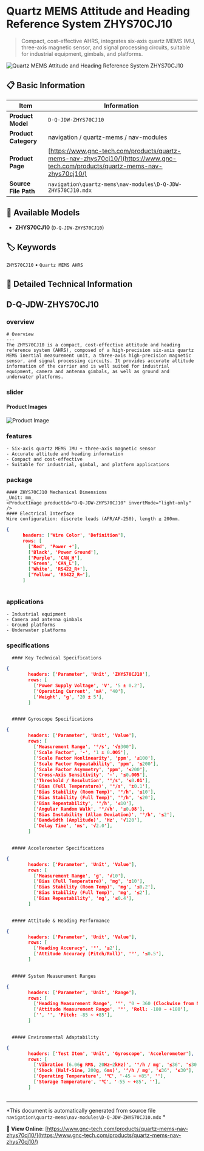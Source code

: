 # Quartz MEMS Attitude and Heading Reference System ZHYS70CJ10

> Compact, cost-effective AHRS, integrates six-axis quartz MEMS IMU, three-axis magnetic sensor, and signal processing circuits, suitable for industrial equipment, gimbals, and platforms.

![Quartz MEMS Attitude and Heading Reference System ZHYS70CJ10](https://www.gnc-tech.com/images/products/navigation/quartz-mems/nav-modules/D-Q-JDW-ZHYS70CJ10/D-Q-JDW-ZHYS70CJ10.webp)

## 📋 Basic Information

| Item | Information |
|------|------|
| **Product Model** | `D-Q-JDW-ZHYS70CJ10` |
| **Product Category** | navigation / quartz-mems / nav-modules |
| **Product Page** | [https://www.gnc-tech.com/products/quartz-mems-nav-zhys70cj10/](https://www.gnc-tech.com/products/quartz-mems-nav-zhys70cj10/) |
| **Source File Path** | `navigation\quartz-mems\nav-modules\D-Q-JDW-ZHYS70CJ10.mdx` |

## 🔧 Available Models

- **ZHYS70CJ10** (`D-Q-JDW-ZHYS70CJ10`)

## 🏷️ Keywords

`ZHYS70CJ10` • `Quartz MEMS AHRS`

## 📖 Detailed Technical Information


## D-Q-JDW-ZHYS70CJ10

  
### overview

    # Overview
    ---
    The ZHYS70CJ10 is a compact, cost-effective attitude and heading reference system (AHRS), composed of a high-precision six-axis quartz MEMS inertial measurement unit, a three-axis high-precision magnetic sensor, and signal processing circuits. It provides accurate attitude information of the carrier and is well suited for industrial equipment, camera and antenna gimbals, as well as ground and underwater platforms.
  
  
### slider

    
#### Product Images

![Product Image](https://www.gnc-tech.com/images/products/D-Q-JDW-ZHYS70CJ10-Slide-01.webp)


  
  
### features

    - Six-axis quartz MEMS IMU + three-axis magnetic sensor
    - Accurate attitude and heading information
    - Compact and cost-effective
    - Suitable for industrial, gimbal, and platform applications
  
  
### package

    #### ZHYS70CJ10 Mechanical Dimensions
    _Unit: mm_
    <ProductImage productId="D-Q-JDW-ZHYS70CJ10" invertMode="light-only" />
    #### Electrical Interface
    Wire configuration: discrete leads (AFR/AF-250), length ≥ 200mm.
    
```json
{
      headers: ['Wire Color', 'Definition'],
      rows: [
        ['Red', 'Power +'],
        ['Black', 'Power Ground'],
        ['Purple', 'CAN_H'],
        ['Green', 'CAN_L'],
        ['White', 'RS422_R+'],
        ['Yellow', 'RS422_R–'],
      ]
    
```

  
  
### applications

    - Industrial equipment
    - Camera and antenna gimbals
    - Ground platforms
    - Underwater platforms
  
  
### specifications

    
      #### Key Technical Specifications
      
```json
{
        headers: ['Parameter', 'Unit', 'ZHYS70CJ10'],
        rows: [
          ['Power Supply Voltage', 'V', '5 ± 0.2'],
          ['Operating Current', 'mA', '40'],
          ['Weight', 'g', '20 ± 5'],
        ]
      
```

      ##### Gyroscope Specifications
      
```json
{
        headers: ['Parameter', 'Unit', 'Value'],
        rows: [
          ['Measurement Range', '°/s', '√±300'],
          ['Scale Factor', '-', '1 ± 0.005'],
          ['Scale Factor Nonlinearity', 'ppm', '≤100'],
          ['Scale Factor Repeatability', 'ppm', '≤200'],
          ['Scale Factor Asymmetry', 'ppm', '≤200'],
          ['Cross-Axis Sensitivity', '-', '≤0.005'],
          ['Threshold / Resolution', '°/s', '≤0.01'],
          ['Bias (Full Temperature)', '°/s', '±0.1'],
          ['Bias Stability (Room Temp)', '°/h', '≤10'],
          ['Bias Stability (Full Temp)', '°/h', '≤20'],
          ['Bias Repeatability', '°/h', '≤10'],
          ['Angular Random Walk', '°/√h', '≤0.08'],
          ['Bias Instability (Allan Deviation)', '°/h', '≤2'],
          ['Bandwidth (Amplitude)', 'Hz', '√120'],
          ['Delay Time', 'ms', '√2.0'],
        ]
      
```

      ##### Accelerometer Specifications
      
```json
{
        headers: ['Parameter', 'Unit', 'Value'],
        rows: [
          ['Measurement Range', 'g', '√10'],
          ['Bias (Full Temperature)', 'mg', '±10'],
          ['Bias Stability (Room Temp)', 'mg', '≤0.2'],
          ['Bias Stability (Full Temp)', 'mg', '≤2'],
          ['Bias Repeatability', 'mg', '≤0.4'],
        ]
      
```

      ##### Attitude & Heading Performance
      
```json
{
        headers: ['Parameter', 'Unit', 'Value'],
        rows: [
          ['Heading Accuracy', '°', '≤2'],
          ['Attitude Accuracy (Pitch/Roll)', '°', '≤0.5'],
        ]
      
```

      ##### System Measurement Ranges
      
```json
{
        headers: ['Parameter', 'Unit', 'Range'],
        rows: [
          ['Heading Measurement Range', '°', '0 ~ 360 (Clockwise from North)'],
          ['Attitude Measurement Range', '°', 'Roll: -180 ~ +180'],
          ['', '', 'Pitch: -85 ~ +85'],
        ]
      
```

      ##### Environmental Adaptability
      
```json
{
        headers: ['Test Item', 'Unit', 'Gyroscope', 'Accelerometer'],
        rows: [
          ['Vibration (6.06g RMS, 20Hz–2kHz)', '°/h / mg', '≤36', '≤30'],
          ['Shock (Half-Sine, 200g, 6ms)', '°/h / mg', '≤36', '≤30'],
          ['Operating Temperature', '℃', '-45 ~ +85', ''],
          ['Storage Temperature', '℃', '-55 ~ +85', ''],
        ]
      
```

    
  

---

*This document is automatically generated from source file `navigation\quartz-mems\nav-modules\D-Q-JDW-ZHYS70CJ10.mdx` *

**🔗 View Online**: [https://www.gnc-tech.com/products/quartz-mems-nav-zhys70cj10/](https://www.gnc-tech.com/products/quartz-mems-nav-zhys70cj10/)
